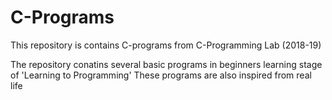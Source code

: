 # C-Programs
This repository is contains C-programs from C-Programming Lab (2018-19)

The repository conatins several basic programs in beginners learning stage of 'Learning to Programming'
These programs are also inspired from real life
